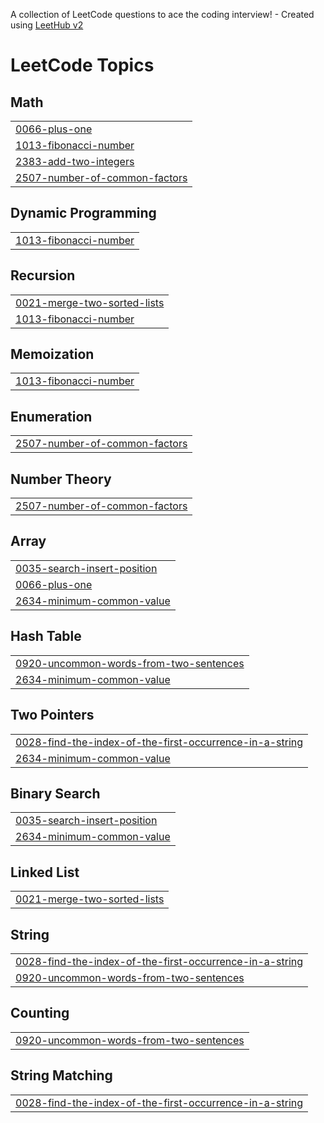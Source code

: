 A collection of LeetCode questions to ace the coding interview! - Created using [LeetHub v2](https://github.com/arunbhardwaj/LeetHub-2.0)
<!---LeetCode Topics Start-->
# LeetCode Topics
## Math
|  |
| ------- |
| [0066-plus-one](https://github.com/Saravanakumar2607/leetcode/tree/master/0066-plus-one) |
| [1013-fibonacci-number](https://github.com/Saravanakumar2607/leetcode/tree/master/1013-fibonacci-number) |
| [2383-add-two-integers](https://github.com/Saravanakumar2607/leetcode/tree/master/2383-add-two-integers) |
| [2507-number-of-common-factors](https://github.com/Saravanakumar2607/leetcode/tree/master/2507-number-of-common-factors) |
## Dynamic Programming
|  |
| ------- |
| [1013-fibonacci-number](https://github.com/Saravanakumar2607/leetcode/tree/master/1013-fibonacci-number) |
## Recursion
|  |
| ------- |
| [0021-merge-two-sorted-lists](https://github.com/Saravanakumar2607/leetcode/tree/master/0021-merge-two-sorted-lists) |
| [1013-fibonacci-number](https://github.com/Saravanakumar2607/leetcode/tree/master/1013-fibonacci-number) |
## Memoization
|  |
| ------- |
| [1013-fibonacci-number](https://github.com/Saravanakumar2607/leetcode/tree/master/1013-fibonacci-number) |
## Enumeration
|  |
| ------- |
| [2507-number-of-common-factors](https://github.com/Saravanakumar2607/leetcode/tree/master/2507-number-of-common-factors) |
## Number Theory
|  |
| ------- |
| [2507-number-of-common-factors](https://github.com/Saravanakumar2607/leetcode/tree/master/2507-number-of-common-factors) |
## Array
|  |
| ------- |
| [0035-search-insert-position](https://github.com/Saravanakumar2607/leetcode/tree/master/0035-search-insert-position) |
| [0066-plus-one](https://github.com/Saravanakumar2607/leetcode/tree/master/0066-plus-one) |
| [2634-minimum-common-value](https://github.com/Saravanakumar2607/leetcode/tree/master/2634-minimum-common-value) |
## Hash Table
|  |
| ------- |
| [0920-uncommon-words-from-two-sentences](https://github.com/Saravanakumar2607/leetcode/tree/master/0920-uncommon-words-from-two-sentences) |
| [2634-minimum-common-value](https://github.com/Saravanakumar2607/leetcode/tree/master/2634-minimum-common-value) |
## Two Pointers
|  |
| ------- |
| [0028-find-the-index-of-the-first-occurrence-in-a-string](https://github.com/Saravanakumar2607/leetcode/tree/master/0028-find-the-index-of-the-first-occurrence-in-a-string) |
| [2634-minimum-common-value](https://github.com/Saravanakumar2607/leetcode/tree/master/2634-minimum-common-value) |
## Binary Search
|  |
| ------- |
| [0035-search-insert-position](https://github.com/Saravanakumar2607/leetcode/tree/master/0035-search-insert-position) |
| [2634-minimum-common-value](https://github.com/Saravanakumar2607/leetcode/tree/master/2634-minimum-common-value) |
## Linked List
|  |
| ------- |
| [0021-merge-two-sorted-lists](https://github.com/Saravanakumar2607/leetcode/tree/master/0021-merge-two-sorted-lists) |
## String
|  |
| ------- |
| [0028-find-the-index-of-the-first-occurrence-in-a-string](https://github.com/Saravanakumar2607/leetcode/tree/master/0028-find-the-index-of-the-first-occurrence-in-a-string) |
| [0920-uncommon-words-from-two-sentences](https://github.com/Saravanakumar2607/leetcode/tree/master/0920-uncommon-words-from-two-sentences) |
## Counting
|  |
| ------- |
| [0920-uncommon-words-from-two-sentences](https://github.com/Saravanakumar2607/leetcode/tree/master/0920-uncommon-words-from-two-sentences) |
## String Matching
|  |
| ------- |
| [0028-find-the-index-of-the-first-occurrence-in-a-string](https://github.com/Saravanakumar2607/leetcode/tree/master/0028-find-the-index-of-the-first-occurrence-in-a-string) |
<!---LeetCode Topics End-->